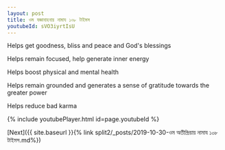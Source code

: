 ```yaml
---
layout: post
title: ওম যজ্ঞাবাহনায় নামায ১০৮ টাইমস
youtubeId: sVO3iyrtIsU
---
```

 
 
Helps get goodness, bliss and peace and God's blessings
 
Helps remain focused, help generate inner energy 
 
Helps boost physical and mental health 
 
Helps remain grounded and generates a sense of gratitude towards the greater power 
 
Helps reduce bad karma
 
 
 
 


{% include youtubePlayer.html id=page.youtubeId %}
 
[Next]({{ site.baseurl }}{% link  split2/_posts/2019-10-30-ওম অতীন্দ্রিয়ায় নামায ১০৮ টাইমস.md%})
 
